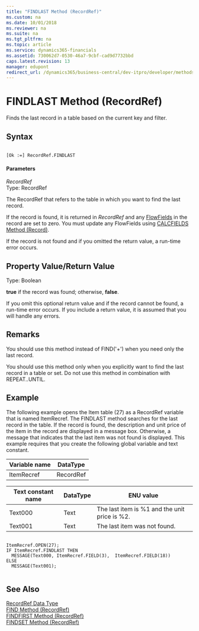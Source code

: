 ```yaml
---
title: "FINDLAST Method (RecordRef)"
ms.custom: na
ms.date: 10/01/2018
ms.reviewer: na
ms.suite: na
ms.tgt_pltfrm: na
ms.topic: article
ms.service: dynamics365-financials
ms.assetid: 730062d7-0530-46a7-9cbf-cad9d7732bbd
caps.latest.revision: 13
manager: edupont
redirect_url: /dynamics365/business-central/dev-itpro/developer/methods-auto/library
---
```


 

# FINDLAST Method (RecordRef)
Finds the last record in a table based on the current key and filter.  
  
## Syntax  
  
```  
  
[Ok :=] RecordRef.FINDLAST  
```  
  
#### Parameters  
 *RecordRef*  
 Type: RecordRef  
  
 The RecordRef that refers to the table in which you want to find the last record.  
  
 If the record is found, it is returned in *RecordRef* and any [FlowFields](../devenv-flowfields.md) in the record are set to zero. You must update any FlowFields using [CALCFIELDS Method \(Record\)](devenv-CALCFIELDS-Method-Record.md).  
  
 If the record is not found and if you omitted the return value, a run-time error occurs.  
  
## Property Value/Return Value  
 Type: Boolean  
  
 **true** if the record was found; otherwise, **false**.  
  
 If you omit this optional return value and if the record cannot be found, a run-time error occurs. If you include a return value, it is assumed that you will handle any errors.  
  
## Remarks  
 You should use this method instead of FIND\('+'\) when you need only the last record.  
  
 You should use this method only when you explicitly want to find the last record in a table or set. Do not use this method in combination with REPEAT..UNTIL.  
  
## Example  
 The following example opens the Item table \(27\) as a RecordRef variable that is named ItemRecref. The FINDLAST method searches for the last record in the table. If the record is found, the description and unit price of the item in the record are displayed in a message box. Otherwise, a message that indicates that the last item was not found is displayed. This example requires that you create the following global variable and text constant.  
  
|Variable name|DataType|  
|-------------------|--------------|  
|ItemRecref|RecordRef|  
  
|Text constant name|DataType|ENU value|  
|------------------------|--------------|---------------|  
|Text000|Text|The last item is %1 and the unit price is %2.|  
|Text001|Text|The last item was not found.|  
  
```  
  
ItemRecref.OPEN(27);  
IF ItemRecref.FINDLAST THEN  
  MESSAGE(Text000, ItemRecref.FIELD(3),  ItemRecref.FIELD(18))  
ELSE  
  MESSAGE(Text001);  
  
```  
  
## See Also  
 [RecordRef Data Type](../datatypes/devenv-RecordRef-Data-Type.md)   
 [FIND Method \(RecordRef\)](devenv-FIND-Method-RecordRef.md)   
 [FINDFIRST Method \(RecordRef\)](devenv-FINDFIRST-Method-RecordRef.md)   
 [FINDSET Method \(RecordRef\)](devenv-FINDSET-Method-RecordRef.md)